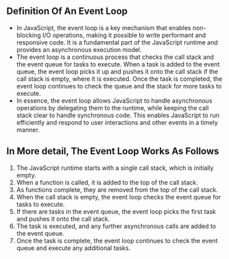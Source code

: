## Definition Of An Event Loop

- In JavaScript, the event loop is a key mechanism that enables non-blocking I/O operations, making it possible to write performant and responsive code. It is a fundamental part of the JavaScript runtime and provides an asynchronous execution model.
- The event loop is a continuous process that checks the call stack and the event queue for tasks to execute. When a task is added to the event queue, the event loop picks it up and pushes it onto the call stack if the call stack is empty, where it is executed. Once the task is completed, the event loop continues to check the queue and the stack for more tasks to execute.
- In essence, the event loop allows JavaScript to handle asynchronous operations by delegating them to the runtime, while keeping the call stack clear to handle synchronous code. This enables JavaScript to run efficiently and respond to user interactions and other events in a timely manner.

## In More detail, The Event Loop Works As Follows

1. The JavaScript runtime starts with a single call stack, which is initially empty.
2. When a function is called, it is added to the top of the call stack.
3. As functions complete, they are removed from the top of the call stack.
4. When the call stack is empty, the event loop checks the event queue for tasks to execute.
5. If there are tasks in the event queue, the event loop picks the first task and pushes it onto the call stack.
6. The task is executed, and any further asynchronous calls are added to the event queue.
7. Once the task is complete, the event loop continues to check the event queue and execute any additional tasks.
